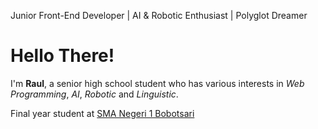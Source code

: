 Junior Front-End Developer | AI & Robotic Enthusiast | Polyglot Dreamer

# Hello There!

I'm **Raul**, a senior high school student who has various interests in _Web Programming_, _AI_, _Robotic_ and _Linguistic_.

Final year student at [SMA Negeri 1 Bobotsari](http://sman1bobotsari.sch.id)
